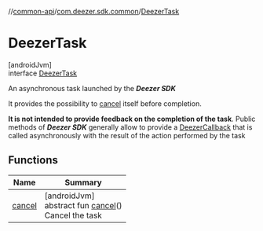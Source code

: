 //[common-api](../../../index.md)/[com.deezer.sdk.common](../index.md)/[DeezerTask](index.md)

# DeezerTask

[androidJvm]\
interface [DeezerTask](index.md)

An asynchronous task launched by the **_Deezer SDK_**

It provides the possibility to [cancel](cancel.md) itself before completion.

**It is not intended to provide feedback on the completion of the task**. Public methods of **_Deezer SDK_** generally allow to provide a [DeezerCallback](../-deezer-callback/index.md) that is called asynchronously with the result of the action performed by the task

## Functions

| Name                | Summary                                                                 |
| ------------------- | ----------------------------------------------------------------------- |
| [cancel](cancel.md) | [androidJvm]<br/>abstract fun [cancel](cancel.md)()<br/>Cancel the task |
